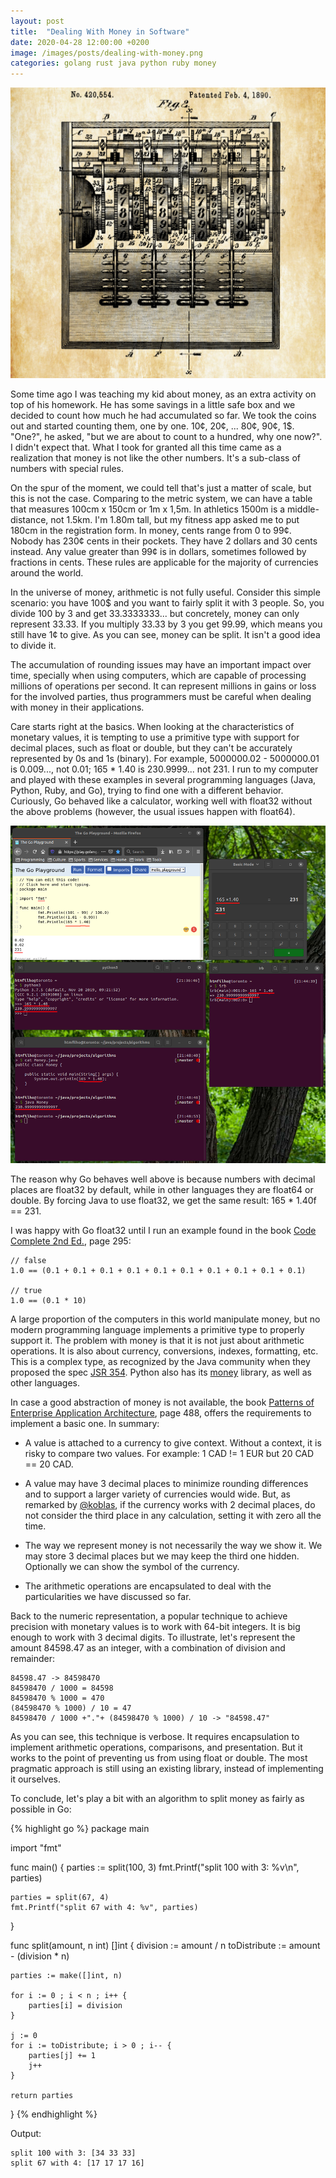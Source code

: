 ```yaml
---
layout: post
title:  "Dealing With Money in Software"
date: 2020-04-28 12:00:00 +0200
image: /images/posts/dealing-with-money.png
categories: golang rust java python ruby money
---
```


![Dealing With Money](/images/posts/dealing-with-money.png)

Some time ago I was teaching my kid about money, as an extra activity on top of his homework. He has some savings in a little safe box and we decided to count how much he had accumulated so far. We took the coins out and started counting them, one by one. 10¢, 20¢, ... 80¢, 90¢, 1$. "One?", he asked, "but we are about to count to a hundred, why one now?". I didn't expect that. What I took for granted all this time came as a realization that money is not like the other numbers. It's a sub-class of numbers with special rules.

<!-- more -->

On the spur of the moment, we could tell that's just a matter of scale, but this is not the case. Comparing to the metric system, we can have a table that measures 100cm x 150cm or 1m x 1,5m. In athletics 1500m is a middle-distance, not 1.5km. I'm 1.80m tall, but my fitness app asked me to put 180cm in the registration form. In money, cents range from 0 to 99¢. Nobody has 230¢ cents in their pockets. They have 2 dollars and 30 cents instead. Any value greater than 99¢ is in dollars, sometimes followed by fractions in cents. These rules are applicable for the majority of currencies around the world.

In the universe of money, arithmetic is not fully useful. Consider this simple scenario: you have 100$ and you want to fairly split it with 3 people. So, you divide 100 by 3 and get 33.3333333... but concretely, money can only represent 33.33. If you multiply 33.33 by 3 you get 99.99, which means you still have 1¢ to give. As you can see, money can be split. It isn't a good idea to divide it.

The accumulation of rounding issues may have an important impact over time, specially when using computers, which are capable of processing millions of operations per second. It can represent millions in gains or loss for the involved parties, thus programmers must be careful when dealing with money in their applications.

Care starts right at the basics. When looking at the characteristics of monetary values, it is tempting to use a primitive type with support for decimal places, such as float or double, but they can't be accurately represented by 0s and 1s (binary). For example, 5000000.02 - 5000000.01 is 0.009..., not 0.01; 165 * 1.40 is 230.9999... not 231. I run to my computer and played with these examples in several programming languages (Java, Python, Ruby, and Go), trying to find one with a different behavior. Curiously, Go behaved like a calculator, working well with float32 without the above problems (however, the usual issues happen with float64).

![Tin Can Telephone](/images/posts/float-rounding-go-other-lang.png)

The reason why Go behaves well above is because numbers with decimal places are float32 by default, while in other languages they are float64 or double. By forcing Java to use float32, we get the same result: 165 * 1.40f == 231.

I was happy with Go float32 until I run an example found in the book [Code Complete 2nd Ed.][code-complete], page 295:

    // false
    1.0 == (0.1 + 0.1 + 0.1 + 0.1 + 0.1 + 0.1 + 0.1 + 0.1 + 0.1 + 0.1)

    // true
    1.0 == (0.1 * 10)

A large proportion of the computers in this world manipulate money, but no modern programming language implements a primitive type to properly support it. The problem with money is that it is not just about arithmetic operations. It is also about currency, conversions, indexes, formatting, etc. This is a complex type, as recognized by the Java community when they proposed the spec [JSR 354]. Python also has its [money] library, as well as other languages.

In case a good abstraction of money is not available, the book [Patterns of Enterprise Application Architecture][pattern-enterprise-application], page 488, offers the requirements to implement a basic one. In summary:

 - A value is attached to a currency to give context. Without a context, it is risky to compare two values. For example: 1 CAD != 1 EUR but 20 CAD == 20 CAD.

 - A value may have 3 decimal places to minimize rounding differences and to support a larger variety of currencies would wide. But, as remarked by [@koblas], if the currency works with 2 decimal places, do not consider the third place in any calculation, setting it with zero all the time.

 - The way we represent money is not necessarily the way we show it. We may store 3 decimal places but we may keep the third one hidden. Optionally we can show the symbol of the currency.

 - The arithmetic operations are encapsulated to deal with the particularities we have discussed so far.

Back to the numeric representation, a popular technique to achieve precision with monetary values is to work with 64-bit integers. It is big enough to work with 3 decimal digits. To illustrate, let's represent the amount 84598.47 as an integer, with a combination of division and remainder:

    84598.47 -> 84598470
    84598470 / 1000 = 84598
    84598470 % 1000 = 470
    (84598470 % 1000) / 10 = 47
    84598470 / 1000 +"."+ (84598470 % 1000) / 10 -> "84598.47"

As you can see, this technique is verbose. It requires encapsulation to implement arithmetic operations, comparisons, and presentation. But it works to the point of preventing us from using float or double. The most pragmatic approach is still using an existing library, instead of implementing it ourselves.

To conclude, let's play a bit with an algorithm to split money as fairly as possible in Go:

{% highlight go %}
package main

import "fmt"

func main() {
    parties := split(100, 3)
    fmt.Printf("split 100 with 3: %v\n", parties)

    parties = split(67, 4)
    fmt.Printf("split 67 with 4: %v", parties)
}

func split(amount, n int) []int {
    division := amount / n
    toDistribute := amount - (division * n)

    parties := make([]int, n)

    for i := 0 ; i < n ; i++ {
        parties[i] = division
    }

    j := 0
    for i := toDistribute; i > 0 ; i-- {
        parties[j] += 1
        j++
    }

    return parties
}
{% endhighlight %}

Output:

    split 100 with 3: [34 33 33]
    split 67 with 4: [17 17 17 16]

[code-complete]: https://amzn.to/3eYyu1G
[JSR 354]: https://javamoney.github.io/api.html
[money]: https://pypi.org/project/money/
[pattern-enterprise-application]: https://amzn.to/3cY0iRI
[@koblas]: https://twitter.com/koblas
